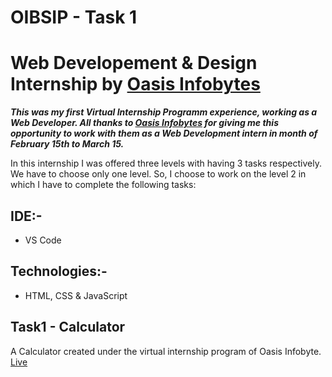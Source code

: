 # OIBSIP - Task 1
# Web Developement & Design Internship by [Oasis Infobytes](https://oasisinfobyte.com)

**_This was my first Virtual Internship Programm experience, working as a Web Developer. All thanks to [Oasis Infobytes](https://oasisinfobyte.com) for giving me this opportunity to work with them as a Web Development intern in month of February 15th to March 15._**

In this internship I was offered three levels with having 3 tasks respectively. We have to choose only one level. So, I choose to work on the level 2 in which I have to complete the following tasks:

## IDE:-

- VS Code

## Technologies:-

- HTML, CSS & JavaScript

## Task1 - Calculator

A Calculator created under the virtual internship program of Oasis Infobyte. <br>
[Live](https://devvsakib.github.io/oasis-infobyte/Task1)
